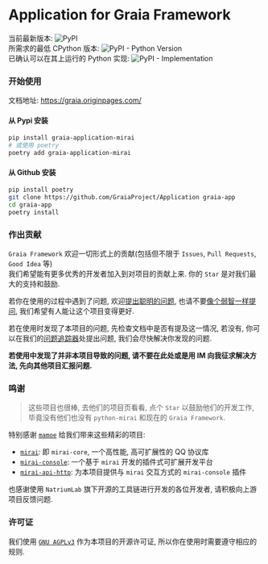 # Application for Graia Framework

当前最新版本: ![PyPI](https://img.shields.io/pypi/v/graia-application-mirai)  
所需求的最低 CPython 版本: ![PyPI - Python Version](https://img.shields.io/pypi/pyversions/graia-application-mirai)  
已确认可以在其上运行的 Python 实现: ![PyPI - Implementation](https://img.shields.io/pypi/implementation/graia-application-mirai)

### 开始使用

文档地址: https://graia.originpages.com/

#### 从 Pypi 安装
``` bash
pip install graia-application-mirai
# 或使用 poetry
poetry add graia-application-mirai
```

#### 从 Github 安装
``` bash
pip install poetry
git clone https://github.com/GraiaProject/Application graia-app
cd graia-app
poetry install
```

### 作出贡献
`Graia Framework` 欢迎一切形式上的贡献(包括但不限于 `Issues`, `Pull Requests`, `Good Idea` 等)  
我们希望能有更多优秀的开发者加入到对项目的贡献上来. 你的 `Star` 是对我们最大的支持和鼓励.  

若你在使用的过程中遇到了问题, 欢迎[提出聪明的问题](https://github.com/ryanhanwu/How-To-Ask-Questions-The-Smart-Way/blob/master/README-zh_CN.md), 也请不要[像个弱智一样提问](https://github.com/tangx/Stop-Ask-Questions-The-Stupid-Ways), 我们希望有人能让这个项目变得更好.  

若在使用时发现了本项目的问题, 先检查文档中是否有提及这一情况,
若没有, 你可以在我们的[问题追踪器](https://github.com/GraiaProject/Application/issues)处提出问题,
我们会尽快解决你发现的问题.

**若使用中发现了并非本项目导致的问题, 请不要在此处或是用 IM 向我征求解决方法, 先向其他项目汇报问题.**

### 鸣谢
> 这些项目也很棒, 去他们的项目页看看, 点个 `Star` 以鼓励他们的开发工作, 毕竟没有他们也没有 `python-mirai` 和现在的 `Graia Framework`.

特别感谢 [`mamoe`](https://github.com/mamoe) 给我们带来这些精彩的项目:
 - [`mirai`](https://github.com/mamoe/mirai): 即 `mirai-core`, 一个高性能, 高可扩展性的 QQ 协议库
 - [`mirai-console`](https://github.com/mamoe/mirai-console): 一个基于 `mirai` 开发的插件式可扩展开发平台
 - [`mirai-api-http`](https://github.com/project-mirai/mirai-api-http): 为本项目提供与 `mirai` 交互方式的 `mirai-console` 插件

也感谢使用 `NatriumLab` 旗下开源的工具链进行开发的各位开发者, 请积极向上游项目反馈问题.

### 许可证
我们使用 [`GNU AGPLv3`](https://choosealicense.com/licenses/agpl-3.0/) 作为本项目的开源许可证, 所以你在使用时需要遵守相应的规则.  
